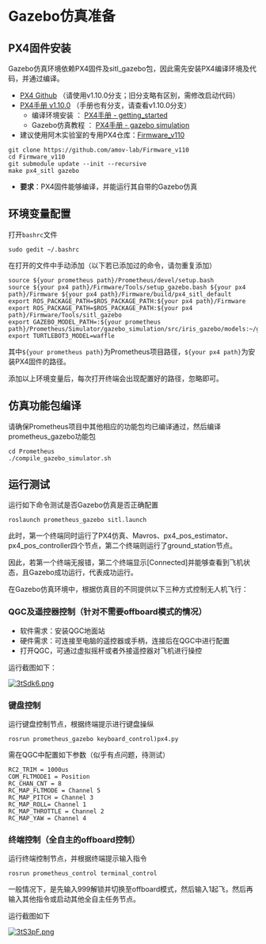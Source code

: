 ﻿# Gazebo仿真准备

## PX4固件安装

Gazebo仿真环境依赖PX4固件及sitl_gazebo包，因此需先安装PX4编译环境及代码，并通过编译。
 - [PX4 Github](https://github.com/PX4/Firmware) （请使用v1.10.0分支；旧分支略有区别，需修改启动代码）
 - [PX4手册 v1.10.0](https://dev.px4.io/v1.10/en/) （手册也有分支，请查看v1.10.0分支）
	 - 编译环境安装 ： [PX4手册 - getting_started](https://dev.px4.io/v1.10/en/setup/getting_started.html)
	 - Gazebo仿真教程 ： [PX4手册 - gazebo simulation](https://dev.px4.io/v1.10/en/simulation/gazebo.html)
 - 	建议使用阿木实验室的专用PX4仓库：[Firmware_v110](https://github.com/amov-lab/Firmware_v110)
 ```
 git clone https://github.com/amov-lab/Firmware_v110
 cd Firmware_v110
 git submodule update --init --recursive
 make px4_sitl gazebo
```
 - **要求**：PX4固件能够编译，并能运行其自带的Gazebo仿真

## 环境变量配置
打开`bashrc`文件

```
sudo gedit ~/.bashrc 
```
在打开的文件中手动添加（以下若已添加过的命令，请勿重复添加）
```
source ${your prometheus path}/Prometheus/devel/setup.bash
source ${your px4 path}/Firmware/Tools/setup_gazebo.bash ${your px4 path}/Firmware ${your px4 path}/Firmware/build/px4_sitl_default
export ROS_PACKAGE_PATH=$ROS_PACKAGE_PATH:${your px4 path}/Firmware
export ROS_PACKAGE_PATH=$ROS_PACKAGE_PATH:${your px4 path}/Firmware/Tools/sitl_gazebo
export GAZEBO_MODEL_PATH=:${your prometheus path}/Prometheus/Simulator/gazebo_simulation/src/iris_gazebo/models:~/gazebo_models
export TURTLEBOT3_MODEL=waffle
```
其中`${your prometheus path}`为Prometheus项目路径，`${your px4 path}`为安装PX4固件的路径。

添加以上环境变量后，每次打开终端会出现配置好的路径，忽略即可。

## 仿真功能包编译
 
 请确保Prometheus项目中其他相应的功能包均已编译通过，然后编译prometheus_gazebo功能包
```
cd Prometheus
./compile_gazebo_simulator.sh
```


## 运行测试

运行如下命令测试是否Gazebo仿真是否正确配置
```
roslaunch prometheus_gazebo sitl.launch
```
此时，第一个终端同时运行了PX4仿真、Mavros、px4_pos_estimator、px4_pos_controller四个节点，第二个终端则运行了ground_station节点。

因此，若第一个终端无报错，第二个终端显示[Connected]并能够查看到飞机状态，且Gazebo成功运行，代表成功运行。

在Gazebo仿真环境中，根据仿真目的不同提供以下三种方式控制无人机飞行：

### QGC及遥控器控制（针对不需要offboard模式的情况）	 
 
 - 软件需求：安装QGC地面站
 - 硬件需求：可连接至电脑的遥控器或手柄，连接后在QGC中进行配置
 - 打开QGC，可通过虚拟摇杆或者外接遥控器对飞机进行操控
 
 运行截图如下：
	 
[![3tSdk6.png](https://s2.ax1x.com/2020/02/25/3tSdk6.png)](https://imgchr.com/i/3tSdk6)
	 
###  键盘控制
 运行键盘控制节点，根据终端提示进行键盘操纵
 ```
rosrun prometheus_gazebo keyboard_control)px4.py
```
需在QGC中配置如下参数（似乎有点问题，待测试）
```
RC2_TRIM = 1000us
COM_FLTMODE1 = Position
RC_CHAN_CNT = 8
RC_MAP_FLTMODE = Channel 5
RC_MAP_PITCH = Channel 3
RC_MAP_ROLL= Channel 1
RC_MAP_THROTTLE = Channel 2
RC_MAP_YAW = Channel 4
```

### 终端控制（全自主的offboard控制）

运行终端控制节点，并根据终端提示输入指令

```
rosrun prometheus_control terminal_control
```

一般情况下，是先输入999解锁并切换至offboard模式，然后输入1起飞，然后再输入其他指令或启动其他全自主任务节点。

运行截图如下

[![3tS3pF.png](https://s2.ax1x.com/2020/02/25/3tS3pF.png)](https://imgchr.com/i/3tS3pF)



